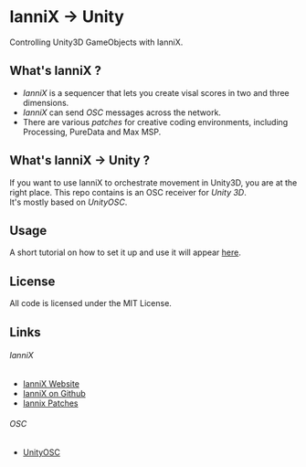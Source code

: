 # IanniX → Unity

Controlling Unity3D GameObjects with IanniX.

## What's IanniX ?

* *IanniX* is a sequencer that lets you create visal scores in two and three dimensions.
*  *IanniX* can send *OSC* messages across the network.
* There are various *patches* for creative coding environments, including Processing, PureData and Max MSP.

## What's IanniX → Unity ?

If you want to use IanniX to orchestrate movement in Unity3D, you are at the right place. This repo contains is an OSC receiver for *Unity 3D*.  
It's mostly based on *UnityOSC*.

## Usage
A short tutorial on how to set it up and use it will appear [here](https://www.uni-weimar.de/medien/wiki/GMU:Tutorials).

## License
All code is licensed under the MIT License.

## Links
###### IanniX ######
* [IanniX Website](http://www.iannix.org/)
* [IanniX on Github](https://github.com/iannix/IanniX/)
* [Iannix Patches](https://github.com/iannix/IanniX/tree/master/Patches)
######  OSC ######
* [UnityOSC](https://github.com/jorgegarcia/UnityOSC)
